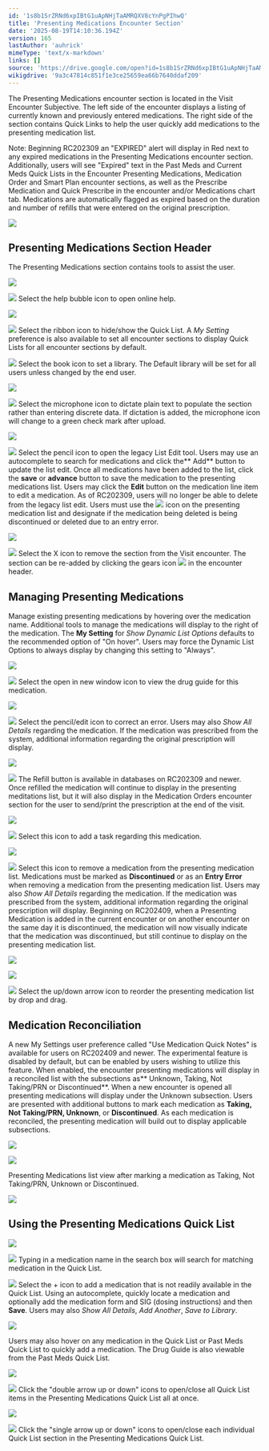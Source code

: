 ```yaml
---
id: '1s8b1SrZRNd6xpIBtG1uApNHjTaAMRQXV8cYnPgPIhwQ'
title: 'Presenting Medications Encounter Section'
date: '2025-08-19T14:10:36.194Z'
version: 165
lastAuthor: 'auhrick'
mimeType: 'text/x-markdown'
links: []
source: 'https://drive.google.com/open?id=1s8b1SrZRNd6xpIBtG1uApNHjTaAMRQXV8cYnPgPIhwQ'
wikigdrive: '9a3c47814c851f1e3ce25659ea66b7640ddaf209'
---
```

The Presenting Medications encounter section is located in the Visit Encounter Subjective. The left side of the encounter displays a listing of currently known and previously entered medications. The right side of the section contains Quick Links to help the user quickly add medications to the presenting medication list.

Note: Beginning RC202309 an "EXPIRED" alert will display in Red next to any expired medications in the Presenting Medications encounter section. Additionally, users will see "Expired" text in the Past Meds and Current Meds Quick Lists in the Encounter Presenting Medications, Medication Order and Smart Plan encounter sections, as well as the Prescribe Medication and Quick Prescribe in the encounter and/or Medications chart tab. Medications are automatically flagged as expired based on the duration and number of refills that were entered on the original prescription.

![](../presenting-medications-encounter-section.assets/f1c3fe4bfc886869f888d5a51ff6eeed.png)

## Presenting Medications Section Header

The Presenting Medications section contains tools to assist the user.

![](../presenting-medications-encounter-section.assets/be6e0109112680453424a9a9240d3f18.png)

![](../presenting-medications-encounter-section.assets/a0a8e8c59949d238ce238b25e6bf589d.png)
 Select the help bubble icon to open online help.

![](../presenting-medications-encounter-section.assets/b73330f84c320b042075353ee47b2c4b.png)

![](../presenting-medications-encounter-section.assets/61eb36acf3f6518ed4e15e7b1afe746c.png)
 Select the ribbon icon to hide/show the Quick List. A *My Setting* preference is also available to set all encounter sections to display Quick Lists for all encounter sections by default.

![](../presenting-medications-encounter-section.assets/0da4961daf05860fc8fabf50749be493.png)
 Select the book icon to set a library. The Default library will be set for all users unless changed by the end user.

![](../presenting-medications-encounter-section.assets/1bab4c70735c9fc738bddb2bcbc71e2b.png)

![](../presenting-medications-encounter-section.assets/1edb5c62f4020eb448fa6c8e31dba9b6.png)
 Select the microphone icon to dictate plain text to populate the section rather than entering discrete data. If dictation is added, the microphone icon will change to a green check mark after upload.

![](../presenting-medications-encounter-section.assets/1bc4f95305310d39462d6605e09b7d13.png)

![](../presenting-medications-encounter-section.assets/81126ae8f7015b161ef8c63a320ee8ca.png)
 Select the pencil icon to open the legacy List Edit tool. Users may use an autocomplete to search for medications and click the** Add** button to update the list edit. Once all medications have been added to the list, click the **save** or **advance** button to save the medication to the presenting medications list. Users may click the **Edit** button on the medication line item to edit a medication. As of RC202309, users will no longer be able to delete from the legacy list edit. Users must use the 
![](../presenting-medications-encounter-section.assets/c347ef7a0e85a3a6be84b0a14d4cc572.png)
 icon on the presenting medication list and designate if the medication being deleted is being discontinued or deleted due to an entry error.

![](../presenting-medications-encounter-section.assets/fbf6dbac5413b4e206d84a4dc027f7fc.png)

![](../presenting-medications-encounter-section.assets/2f8eb0d8b68911fdf9094f432ba7cb54.png)
Select the X icon to remove the section from the Visit encounter. The section can be re-added by clicking the gears icon 
![](../presenting-medications-encounter-section.assets/be10ec9dde7205e1736c75cdd219a2b0.png)
 in the encounter header.

## Managing Presenting Medications

Manage existing presenting medications by hovering over the medication name. Additional tools to manage the medications will display to the right of the medication. The **My Setting** for *Show Dynamic List Options* defaults to the recommended option of "On hover". Users may force the Dynamic List Options to always display by changing this setting to "Always".

![](../presenting-medications-encounter-section.assets/537c8ac426ccd99e1380cb97d4dc289e.png)

![](../presenting-medications-encounter-section.assets/8674d2b033cc421cc5a5db5aaef67e3f.png)
Select the open in new window icon to view the drug guide for this medication.

![](../presenting-medications-encounter-section.assets/7a1751707fadb1e5d39456216b2580b8.png)

![](../presenting-medications-encounter-section.assets/feca64968e00a30fc2bd14b6976be165.png)
 Select the pencil/edit icon to correct an error. Users may also *Show All Details* regarding the medication. If the medication was prescribed from the system, additional information regarding the original prescription will display.

![](../presenting-medications-encounter-section.assets/431b844b713613431a585f6cef30d50c.png)

![](../presenting-medications-encounter-section.assets/5c2962399d602d1bd389cfcbc099ed60.png)
The Refill button is available in databases on RC202309 and newer. Once refilled the medication will continue to display in the presenting meditations list, but it will also display in the Medication Orders encounter section for the user to send/print the prescription at the end of the visit.

![](../presenting-medications-encounter-section.assets/358b5f96b1fb7e6a5bdbe620ac5492ba.png)

![](../presenting-medications-encounter-section.assets/e18189ffd9129d5e4e79d40a34456451.png)
Select this icon to add a task regarding this medication.

![](../presenting-medications-encounter-section.assets/27528ab1339b6d367381fe1acdd5fa22.png)

![](../presenting-medications-encounter-section.assets/c347ef7a0e85a3a6be84b0a14d4cc572.png)
 Select this icon to remove a medication from the presenting medication list. Medications must be marked as **Discontinued** or as an **Entry Error** when removing a medication from the presenting medication list. Users may also *Show All Details* regarding the medication. If the medication was prescribed from the system, additional information regarding the original prescription will display. Beginning on RC202409, when a Presenting Medication is added in the current encounter or on another encounter on the same day it is discontinued, the medication will now visually indicate that the medication was discontinued, but still continue to display on the presenting medication list.

![](../presenting-medications-encounter-section.assets/5ad6ec47fe84cbf5487433f6af2c5262.png)

![](../presenting-medications-encounter-section.assets/fe7a5776fe5cc2b59c28f2d6d6246605.png)

![](../presenting-medications-encounter-section.assets/9dffcd6083676f247619db51d06f769a.png)
 Select the up/down arrow icon to reorder the presenting medication list by drop and drag.

## Medication Reconciliation

A new My Settings user preference called "Use Medication Quick Notes" is available for users on RC202409 and newer. The experimental feature is disabled by default, but can be enabled by users wishing to utilize this feature. When enabled, the encounter presenting medications will display in a reconciled list with the subsections as** Unknown, Taking, Not Taking/PRN or Discontinued**. When a new encounter is opened all presenting medications will display under the Unknown subsection. Users are presented with additional buttons to mark each medication as **Taking, Not Taking/PRN, Unknown**, or **Discontinued**.  As each medication is reconciled, the presenting medication will build out to display applicable subsections.

![](../presenting-medications-encounter-section.assets/1545c4292ff49036a99b2586a44c4e7d.png)

![](../presenting-medications-encounter-section.assets/1a09d646fcbc2942459f86ff489bfa64.png)

Presenting Medications list view after marking a medication as Taking, Not Taking/PRN, Unknown or Discontinued.

![](../presenting-medications-encounter-section.assets/50d4a4de55f7e17d749ee7f1583a5f48.png)

## Using the Presenting Medications Quick List

![](../presenting-medications-encounter-section.assets/ce085e4b6348322f814858d080d7743e.png)

![](../presenting-medications-encounter-section.assets/4112218ea4ba18134c4e5099ebb975c0.png)
Typing in a medication name in the search box will search for matching medication in the Quick List.

![](../presenting-medications-encounter-section.assets/cf7a83bc5f6e97e900c56460b6e0cc6f.png)
 Select the + icon to add a medication that is not readily available in the Quick List. Using an autocomplete, quickly locate a medication and optionally add the medication form and SIG (dosing instructions) and then **Save**. Users may also *Show All Details*, *Add Another*, *Save to Library*.

![](../presenting-medications-encounter-section.assets/a78888af015b2e1180b23ffef1508aa5.png)

Users may also hover on any medication in the Quick List or Past Meds Quick List to quickly add a medication. The Drug Guide is also viewable from the Past Meds Quick List.

![](../presenting-medications-encounter-section.assets/696398904df5b05b906b95e2c963d4a1.png)

![](../presenting-medications-encounter-section.assets/4078310e8267d99279c0a4c8bfbdac0e.png)
 Click the "double arrow up or down" icons to open/close all Quick List items in the Presenting Medications Quick List all at once.

![](../presenting-medications-encounter-section.assets/1790956bf76c405bb09bca4e55db55b2.png)

![](../presenting-medications-encounter-section.assets/a9bdc4b9e482803e229afbe9e39bb2fa.png)
 Click the "single arrow up or down" icons to open/close each individual Quick List section in the Presenting Medications Quick List.
